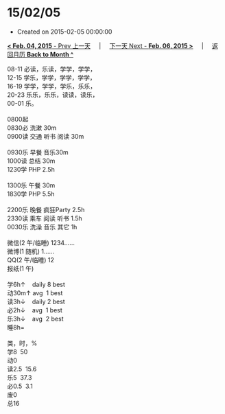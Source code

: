 # 15/02/05

- Created on 2015-02-05 00:00:00

[**< Feb. 04, 2015** - Prev 上一天](_archived/lifelogs/2015/02/d04.md) &nbsp; &nbsp; | &nbsp; &nbsp; [下一天 Next - **Feb. 06, 2015 >**](_archived/lifelogs/2015/02/d06.md) &nbsp; &nbsp; |  &nbsp; &nbsp; [返回月历 **Back to Month ^**](_archived/lifelogs/2015/02/index.md)
<br/><div>08-11 必读，乐读，学学，学学，<br/>12-15 学乐，学学，学学，学学，<br/>16-19 学学，学学，学乐，乐乐，<br/>20-23 乐乐，乐乐，读读，读乐，<br/>00-01 乐。<div><br/></div>0800起<br/>0830必 洗漱 30m<br/>0900读 交通 听书 阅读 30m<div><br/></div>0930乐 早餐 音乐30m<br/>1000读 总结 30m<br/>1230学 PHP 2.5h<div><br/></div>1300乐 午餐 30m<br/>1830学 PHP 5.5h<div><br/></div>2200乐 晚餐 疯狂Party 2.5h<br/>2330读 乘车 阅读 听书 1.5h<br/>0030乐 洗澡 音乐 其它 1h<div><br/></div>微信(2 午/临睡) 1234……<br/>微博(1 随机) 1……<br/>QQ(2 午/临睡) 12<br/>报纸(1 午)<div><br/></div>学6h↑    daily 8 best<br/>动30m↑ avg  1 best<br/>读3h↓    daily 2 best<br/>必2h↓    avg  1 best<br/>乐3h↓    avg  2 best<br/>睡8h=<div><br/></div>类，时，%<br/>学8  50<br/>动0<br/>读2.5  15.6<br/>乐5  37.3<br/>必0.5  3.1<br/>废0<br/>总16
